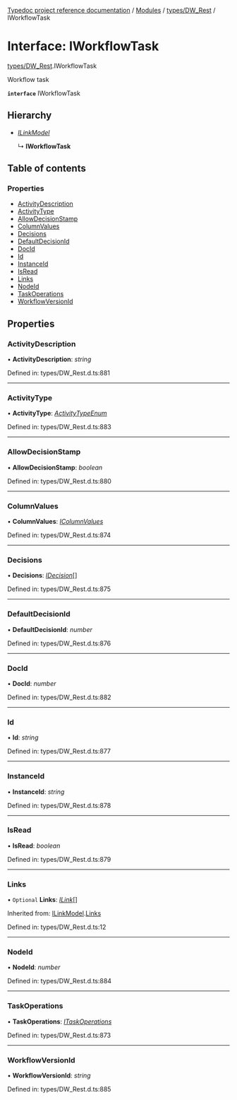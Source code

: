 [Typedoc project reference documentation](../README.md) / [Modules](../modules.md) / [types/DW_Rest](../modules/types_dw_rest.md) / IWorkflowTask

# Interface: IWorkflowTask

[types/DW_Rest](../modules/types_dw_rest.md).IWorkflowTask

Workflow task

**`interface`** IWorkflowTask

## Hierarchy

* [*ILinkModel*](types_dw_rest.ilinkmodel.md)

  ↳ **IWorkflowTask**

## Table of contents

### Properties

- [ActivityDescription](types_dw_rest.iworkflowtask.md#activitydescription)
- [ActivityType](types_dw_rest.iworkflowtask.md#activitytype)
- [AllowDecisionStamp](types_dw_rest.iworkflowtask.md#allowdecisionstamp)
- [ColumnValues](types_dw_rest.iworkflowtask.md#columnvalues)
- [Decisions](types_dw_rest.iworkflowtask.md#decisions)
- [DefaultDecisionId](types_dw_rest.iworkflowtask.md#defaultdecisionid)
- [DocId](types_dw_rest.iworkflowtask.md#docid)
- [Id](types_dw_rest.iworkflowtask.md#id)
- [InstanceId](types_dw_rest.iworkflowtask.md#instanceid)
- [IsRead](types_dw_rest.iworkflowtask.md#isread)
- [Links](types_dw_rest.iworkflowtask.md#links)
- [NodeId](types_dw_rest.iworkflowtask.md#nodeid)
- [TaskOperations](types_dw_rest.iworkflowtask.md#taskoperations)
- [WorkflowVersionId](types_dw_rest.iworkflowtask.md#workflowversionid)

## Properties

### ActivityDescription

• **ActivityDescription**: *string*

Defined in: types/DW_Rest.d.ts:881

___

### ActivityType

• **ActivityType**: [*ActivityTypeEnum*](../enums/types_dw_rest.activitytypeenum.md)

Defined in: types/DW_Rest.d.ts:883

___

### AllowDecisionStamp

• **AllowDecisionStamp**: *boolean*

Defined in: types/DW_Rest.d.ts:880

___

### ColumnValues

• **ColumnValues**: [*IColumnValues*](types_dw_rest.icolumnvalues.md)

Defined in: types/DW_Rest.d.ts:874

___

### Decisions

• **Decisions**: [*IDecision*](types_dw_rest.idecision.md)[]

Defined in: types/DW_Rest.d.ts:875

___

### DefaultDecisionId

• **DefaultDecisionId**: *number*

Defined in: types/DW_Rest.d.ts:876

___

### DocId

• **DocId**: *number*

Defined in: types/DW_Rest.d.ts:882

___

### Id

• **Id**: *string*

Defined in: types/DW_Rest.d.ts:877

___

### InstanceId

• **InstanceId**: *string*

Defined in: types/DW_Rest.d.ts:878

___

### IsRead

• **IsRead**: *boolean*

Defined in: types/DW_Rest.d.ts:879

___

### Links

• `Optional` **Links**: [*ILink*](types_dw_rest.ilink.md)[]

Inherited from: [ILinkModel](types_dw_rest.ilinkmodel.md).[Links](types_dw_rest.ilinkmodel.md#links)

Defined in: types/DW_Rest.d.ts:12

___

### NodeId

• **NodeId**: *number*

Defined in: types/DW_Rest.d.ts:884

___

### TaskOperations

• **TaskOperations**: [*ITaskOperations*](types_dw_rest.itaskoperations.md)

Defined in: types/DW_Rest.d.ts:873

___

### WorkflowVersionId

• **WorkflowVersionId**: *string*

Defined in: types/DW_Rest.d.ts:885
